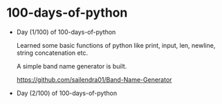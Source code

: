 # 100-days-of-python

- Day (1/100) of 100-days-of-python
   
   Learned some basic functions of python like print, input, len, newline, string concatenation etc.
   
   A simple band name generator is built.
   
   https://github.com/sailendra01/Band-Name-Generator


- Day (2/100) of 100-days-of-python
   
